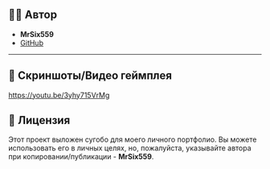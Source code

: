 ## 🧑‍💻 Автор

- **MrSix559**
- [GitHub](https://github.com/MrSix559)

---
## 📸 Скриншоты/Видео геймплея
https://youtu.be/3yhy715VrMg
## 📜 Лицензия

Этот проект выложен сугобо для моего личного портфолио. Вы можете использовать его в личных целях, но, пожалуйста, указывайте автора при копировании/публикации - **MrSix559**.
